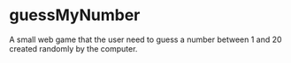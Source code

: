 # guessMyNumber
A small web game that the user need to guess a number between 1 and 20 created randomly  by the computer.
